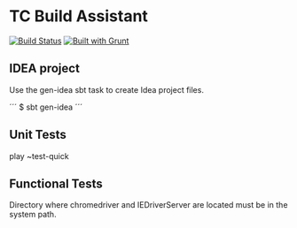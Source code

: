 TC Build Assistant
=====================================

[![Build Status](https://travis-ci.org/vfarcic/TechnologyConversationsBdd.png?branch=master)](https://travis-ci.org/vfarcic/TechnologyConversationsBdd)
[![Built with Grunt](https://cdn.gruntjs.com/builtwith.png)](http://gruntjs.com/)


IDEA project
----------------------------

Use the gen-idea sbt task to create Idea project files.

´´´
$ sbt gen-idea
´´´


Unit Tests
----------

play ~test-quick


Functional Tests
----------------

Directory where chromedriver and IEDriverServer are located must be in the system path.